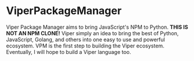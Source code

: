 # ViperPackageManager
Viper Package Manager aims to bring JavaScript's NPM to Python. **THIS IS NOT AN NPM CLONE!** Viper simply an idea to bring the best of Python, JavaScript, Golang, and others into one easy to use and powerful ecosystem. VPM is the first step to building the Viper ecosystem. Eventually, I will hope to build a Viper language too.
